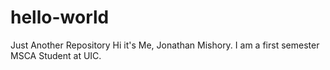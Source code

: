 # hello-world
Just Another Repository
Hi it's Me, Jonathan Mishory. I am a first semester MSCA Student at UIC.
